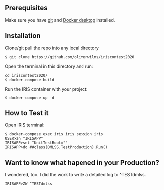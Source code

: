 ## Prerequisites
Make sure you have [git](https://git-scm.com/book/en/v2/Getting-Started-Installing-Git) and [Docker desktop](https://www.docker.com/products/docker-desktop) installed.

## Installation 

Clone/git pull the repo into any local directory

```
$ git clone https://github.com/oliverwilms/iriscontest2020
```

Open the terminal in this directory and run:

```
cd iriscontest2020/
$ docker-compose build
```

Run the IRIS container with your project:

```
$ docker-compose up -d
```

## How to Test it

Open IRIS terminal:

```
$ docker-compose exec iris iris session iris
USER>zn "IRISAPP"
IRISAPP>set ^UnitTestRoot=""
IRISAPP>do ##class(DMLSS.TestProduction).Run()
```
## Want to know what hapened in your Production?

I wondered, too. I did the work to write a detailed log to ^TESTdmlss.

```
IRISAPP>ZW ^TESTdmlss
```
